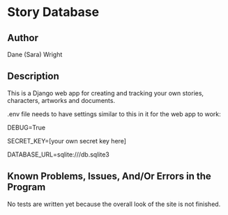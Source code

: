 # Story Database

## Author
Dane (Sara) Wright


## Description
This is a Django web app for creating and tracking your own stories, characters, artworks and documents.

.env file needs to have settings similar to this in it for the web app to work:

DEBUG=True

SECRET_KEY=[your own secret key here]

DATABASE_URL=sqlite:///db.sqlite3


## Known Problems, Issues, And/Or Errors in the Program
No tests are written yet because the overall look of the site is not finished.


